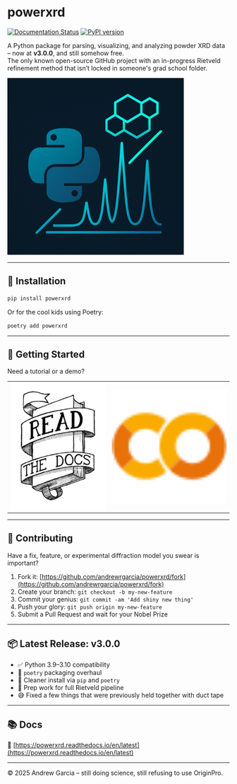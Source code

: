 # powerxrd

[![Documentation Status](https://readthedocs.org/projects/powerxrd/badge/?version=latest)](https://powerxrd.readthedocs.io/en/latest/?badge=latest)
[![PyPI version](https://badge.fury.io/py/powerxrd.svg)](https://pypi.org/project/powerxrd/)

A Python package for parsing, visualizing, and analyzing powder XRD data – now at **v3.0.0**, and still somehow free.  
The only known open-source GitHub project with an in-progress Rietveld refinement method that isn’t locked in someone's grad school folder.

<img src="https://raw.githubusercontent.com/andrewrgarcia/powerxrd/refs/heads/main/docs/img/icon_xrd.png" width="400">

---

## 🔧 Installation

```bash
pip install powerxrd
````

Or for the cool kids using Poetry:

```bash
poetry add powerxrd
```

---

## 🚀 Getting Started

Need a tutorial or a demo?

<table>
<tr>
<td>
<a href="https://powerxrd.readthedocs.io/en/latest">
  <img src="https://raw.githubusercontent.com/andrewrgarcia/voxelmap/main/docs/img/readthedocs.png?raw=true" width="250">
</a>
</td>
<td>
<a href="https://colab.research.google.com/drive/1_Eq-cW6LSPPnaRjkbeHaC81Wfbd8mQS-?usp=sharing">
  <img src="https://raw.githubusercontent.com/andrewrgarcia/powerxrd/main/docs/img/colaboratory.svg?raw=true" width="300">
</a>
</td>
</tr>
</table>

---

## 🤝 Contributing

Have a fix, feature, or experimental diffraction model you swear is important?

1. Fork it: [https://github.com/andrewrgarcia/powerxrd/fork](https://github.com/andrewrgarcia/powerxrd/fork)
2. Create your branch: `git checkout -b my-new-feature`
3. Commit your genius: `git commit -am 'Add shiny new thing'`
4. Push your glory: `git push origin my-new-feature`
5. Submit a Pull Request and wait for your Nobel Prize

---

## 📦 Latest Release: v3.0.0

* ✅ Python 3.9–3.10 compatibility
* 🚀 `poetry` packaging overhaul
* 🔧 Cleaner install via `pip` and `poetry`
* 🧠 Prep work for full Rietveld pipeline
* 😅 Fixed a few things that were previously held together with duct tape

---

## 📚 Docs

📖 [https://powerxrd.readthedocs.io/en/latest](https://powerxrd.readthedocs.io/en/latest)

---

© 2025 Andrew Garcia – still doing science, still refusing to use OriginPro.